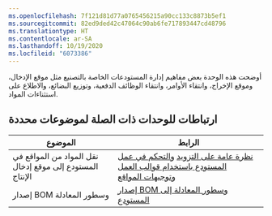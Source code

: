 ```yaml
---
ms.openlocfilehash: 7f121d81d77a0765456215a90cc133c8873b5ef1
ms.sourcegitcommit: 82ed9ded42c47064c90ab6fe717893447cd48796
ms.translationtype: HT
ms.contentlocale: ar-SA
ms.lasthandoff: 10/19/2020
ms.locfileid: "6073386"
---
```



أوضحت هذه الوحدة بعض مفاهيم إدارة المستودعات الخاصة بالتصنيع مثل موقع الإدخال، وموقع الإخراج، وانتقاء الأوامر، وانتقاء الوظائف الدفعية، وتوزيع البضائع، والاطلاع على استثناءات المواد.

## <a name="links-to-related-modules-for-specific-topics"></a>ارتباطات للوحدات ذات الصلة لموضوعات محددة

| الموضوع | الرابط |
 | ------------- | ------------- |
 | نقل المواد من المواقع في المستودع إلى موقع إدخال الإنتاج| [نظرة عامة على التزويد](https://docs.microsoft.com/dynamics365/supply-chain/warehousing/replenishment/?azure-portal=true) [والتحكم في عمل المستودع باستخدام قوالب العمل وتوجيهات المواقع](https://docs.microsoft.com/dynamics365/supply-chain/warehousing/control-warehouse-location-directives/?azure-portal=true)|
 | إصدار BOM وسطور المعادلة| [إصدار BOM وسطور المعادلة إلى المستودع](https://docs.microsoft.com/dynamics365/supply-chain/production-control/releasing-bom-and-formula-lines-to-warehouse/?azure-portal=true)|
